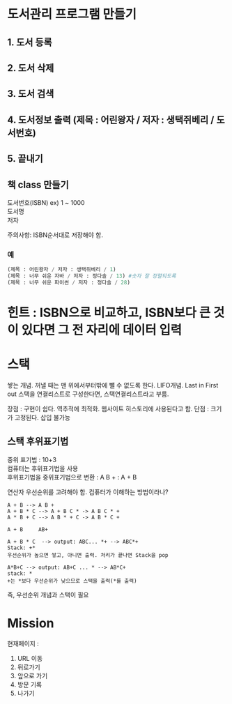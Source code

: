 # 도서관리 프로그램 만들기
## 1. 도서 등록
## 2. 도서 삭제
## 3. 도서 검색
## 4. 도서정보 출력 (제목 : 어린왕자 / 저자 : 생택쥐베리 / 도서번호)
## 5. 끝내기

## 책 class 만들기
도서번호(ISBN) ex) 1 ~ 1000  
도서명  
저자  

주의사항: ISBN순서대로 저장해야 함.  

### 예
~~~python
(제목 : 어린왕자 / 저자 : 생택쥐베리 / 1)
(제목 : 너무 쉬운 자바 / 저자 : 정다솔 / 13) #숫자 잘 정렬되도록
(제목 : 너무 쉬운 파이썬 / 저자 : 정다솔 / 28)
~~~

# 힌트 : ISBN으로 비교하고, ISBN보다 큰 것이 있다면 그 전 자리에 데이터 입력


# 스택
쌓는 개념. 꺼낼 때는 맨 위에서부터밖에 뺄 수 없도록 한다.
LIFO개념. Last in First out
스택을 연결리스트로 구성한다면, 스택연결리스트라고 부름.

장점 : 구현이 쉽다. 역추적에 최적화. 웹사이트 히스토리에 사용된다고 함.
단점 : 크기가 고정된다. 삽입 불가능

## 스택 후위표기법
중위 표기법 : 10+3  
컴퓨터는 후위표기법을 사용  
후위표기법을 중위표기법으로 변환 : A B + : A + B  

연산자 우선순위를 고려해야 함. 컴퓨터가 이해하는 방법이라나?
~~~
A + B --> A B +
A + B * C --> A + B C * -> A B C * +
A * B + C --> A B * + C -> A B * C +
~~~
~~~
A + B     AB+
~~~
~~~
A + B * C  --> output: ABC... *+ --> ABC*+
Stack: +* 
우선순위가 높으면 쌓고, 아니면 출력. 처리가 끝나면 Stack을 pop
~~~
~~~
A*B+C --> output: AB+C ... * --> AB*C+
stack: *
+는 *보다 우선순위가 낮으므로 스택을 출력(*를 출력)
~~~

즉, 우선순위 개념과 스택이 필요



# Mission

현재페이지 :  
1. URL 이동
2. 뒤로가기
3. 앞으로 가기
4. 방문 기록
5. 나가기